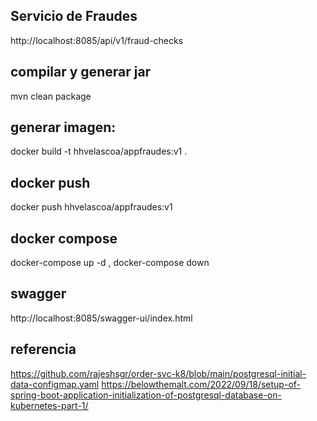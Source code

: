 ## Servicio de Fraudes
http://localhost:8085/api/v1/fraud-checks

## compilar y generar jar
mvn clean package

## generar imagen:
docker build -t hhvelascoa/appfraudes:v1 .

## docker push
docker push hhvelascoa/appfraudes:v1 

## docker compose
docker-compose up -d ,
docker-compose down

## swagger
http://localhost:8085/swagger-ui/index.html


## referencia
https://github.com/rajeshsgr/order-svc-k8/blob/main/postgresql-initial-data-configmap.yaml
https://belowthemalt.com/2022/09/18/setup-of-spring-boot-application-initialization-of-postgresql-database-on-kubernetes-part-1/
